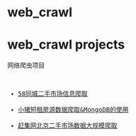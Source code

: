 # web_crawl
<h1>web_crawl  projects</h1>
<div>
网络爬虫项目</div>
<pre>
<ul>
<li><a href = 'https://github.com/sonooob/web_crawl/tree/master/58%E4%BA%8C%E6%89%8B%E4%BF%A1%E6%81%AF'>58同城二手市场信息爬取</a></li>
<li><a href = 'https://github.com/sonooob/web_crawl/tree/master/xiaozhu_mongDB'>小猪短租房源数据爬取&MongoDB的使用</a></li>
<li><a href="https://github.com/sonooob/web_crawl/tree/master/massive_crawler_ganji">赶集网北京二手市场数据大规模爬取</a></li>
</ul>

